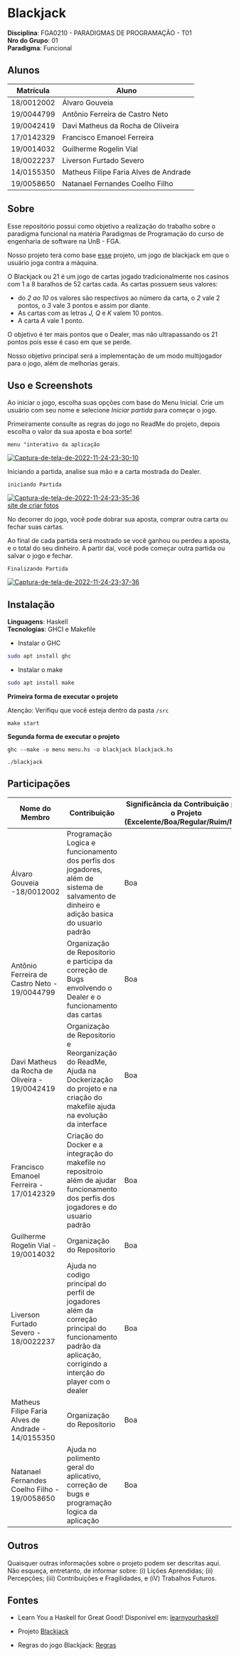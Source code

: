 # Blackjack

**Disciplina**: FGA0210 - PARADIGMAS DE PROGRAMAÇÃO - T01 <br>
**Nro do Grupo**: 01<br>
**Paradigma**: Funcional<br>

## Alunos
|Matrícula | Aluno |
| -- | -- |
| 18/0012002 |  Álvaro Gouveia |
| 19/0044799 |  Antônio Ferreira de Castro Neto |
| 19/0042419 |  Davi Matheus da Rocha de Oliveira |
| 17/0142329 |  Francisco Emanoel Ferreira |
| 19/0014032 |  Guilherme Rogelin Vial |
| 18/0022237 |  Liverson Furtado Severo |
| 14/0155350 |  Matheus Filipe Faria Alves de Andrade |
| 19/0058650 |  Natanael Fernandes Coelho Filho |

## Sobre 
Esse repositório possui como objetivo a realização do trabalho sobre o paradigma funcional na matéria Paradigmas de Programação do curso de engenharia de software na UnB - FGA. 

Nosso projeto terá como base [esse](https://github.com/UnBParadigmas2021-2/2021.2_G5_Funcional_Blackjack) projeto, um jogo de blackjack em que o usuário joga contra a máquina. 

O Blackjack ou 21 é um jogo de cartas jogado tradicionalmente nos casinos com 1 a 8 baralhos de 52 cartas cada. As cartas possuem seus valores: 

- do _2 ao 10_ os valores são respectivos ao número da carta, o _2_ vale 2 pontos, o _3_ vale 3 pontos e assim por diante.
- As cartas com as letras _J, Q_ e _K_ valem 10 pontos.
- A carta _A_ vale 1 ponto.

O objetivo é ter mais pontos que o Dealer, mas não ultrapassando os 21 pontos pois esse é caso em que se perde.

Nosso objetivo principal será a implementação de um modo multijogador para o jogo, além de melhorias gerais.

## Uso e Screenshots

Ao iniciar o jogo, escolha suas opções com base do Menu Inicial. Crie um usuário com seu nome e selecione _Iniciar partida_ para começar o jogo.

Primeiramente consulte as regras do jogo no ReadMe do projeto, depois escolha o valor da sua aposta e boa sorte! 

```
menu "interativo da aplicação
```
<a href="https://ibb.co/RC1Py1T"><img src="https://i.ibb.co/fCbtvbd/Captura-de-tela-de-2022-11-24-23-30-10.png" alt="Captura-de-tela-de-2022-11-24-23-30-10" border="0"></a>

Iniciando a partida, analise sua mão e a carta mostrada do Dealer.

```
iniciando Partida
```
<a href="https://ibb.co/714SCrx"><img src="https://i.ibb.co/YLZNQf4/Captura-de-tela-de-2022-11-24-23-35-36.png" alt="Captura-de-tela-de-2022-11-24-23-35-36" border="0"></a><br /><a target='_blank' href='https://pt-br.imgbb.com/'>site de criar fotos</a><br />

No decorrer do jogo, você pode dobrar sua aposta, comprar outra carta ou fechar suas cartas.

Ao final de cada partida será mostrado se você ganhou ou perdeu a aposta, e o total do seu dinheiro. A partir daí, você pode começar outra partida ou salvar o jogo e fechar.

```
Finalizando Partida
```
<a href="https://ibb.co/SwMVw2H"><img src="https://i.ibb.co/ZzFcz3v/Captura-de-tela-de-2022-11-24-23-37-36.png" alt="Captura-de-tela-de-2022-11-24-23-37-36" border="0"></a>

## Instalação 
**Linguagens**: Haskell<br>
**Tecnologias**: GHCI e Makefile<br>

- Instalar o GHC
```bash
sudo apt install ghc
```
- Instalar o make
```bash
sudo apt install make
```

**Primeira forma de executar o projeto**

Atenção: Verifiqu que você esteja dentro da pasta `/src`

```
make start
```

**Segunda forma de executar o projeto**
```
ghc --make -o menu menu.hs -o blackjack blackjack.hs

./blackjack
```

## Participações
| Nome do Membro                           | Contribuição                                         | Significância da Contribuição para o Projeto (Excelente/Boa/Regular/Ruim/Nula) |
| ---------------------------------------- | ---------------------------------------------------- | ------------------------------------------------------------------------------ |
| Álvaro Gouveia -18/0012002		                                   | Programação Logica e funcionamento dos perfis dos jogadores, além de sistema de salvamento de dinheiro e adição basica do usuario padrão| Boa                                                                            |
| Antônio Ferreira de Castro Neto - 19/0044799	           |  Organização de Repositorio e participa da correção de Bugs envolvendo o Dealer e o funcionamento das cartas                                            | Boa                                                                            |
| Davi Matheus da Rocha de Oliveira - 19/0042419	         | Organização de Repositorio e Reorganização do ReadMe, Ajuda na Dockerização do projeto e na criação do makefile  ajuda na evolução da interface                                           | Boa                                                                            |
| Francisco Emanoel Ferreira   - 17/0142329	              | Criação do Docker e a integração do makefile no repositroio além de ajudar  funcionamento dos perfis dos jogadores  e do usuario padrão                           | Boa                                                                             |
|Guilherme Rogelin Vial	- 19/0014032	    |      Organização do Repositorio                                          | Boa                                                                       |
| Liverson Furtado Severo	- 18/0022237	            | Ajuda no codigo principal do perfil de jogadores além da correção principal do funcionamento padrão da aplicação, corrigindo a interção do player com o dealer                                              | Boa                                                                          |
| Matheus Filipe Faria Alves de Andrade	- 14/0155350	 | Organização do Repositorio                                                | Boa                                                                          |
| Natanael Fernandes Coelho Filho	- 19/0058650	                 | Ajuda no polimento geral do aplicativo, correção de bugs e programação logica da aplicação                                                | Boa                                                                         |

## Outros 
Quaisquer outras informações sobre o projeto podem ser descritas aqui. Não esqueça, entretanto, de informar sobre:
(i) Lições Aprendidas;
(ii) Percepções;
(iii) Contribuições e Fragilidades, e
(iV) Trabalhos Futuros.

## Fontes
- Learn You a Haskell for Great Good! Disponível em: [learnyourhaskell](http://learnyouahaskell.com/chapters)

- Projeto [Blackjack](https://github.com/UnBParadigmas2021-2/2021.2_G5_Funcional_Blackjack)

- Regras do jogo Blackjack: [Regras](https://www.youtube.com/watch?v=I1fKYgDDDM4)